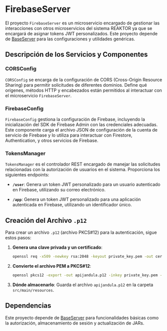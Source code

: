 
# FirebaseServer

El proyecto `FirebaseServer` es un microservicio encargado de gestionar las interacciones con otros microservicios del sistema REAKTOR ya que se encargará de asignar tokens JWT personalizados. Este proyecto depende de [BaseServer](https://github.com/IESJandula/Reaktor_BaseServer) para las configuraciones y utilidades genéricas.

## Descripción de los Servicios y Componentes

### CORSConfig
`CORSConfig` se encarga de la configuración de CORS (Cross-Origin Resource Sharing) para permitir solicitudes de diferentes dominios. Define qué orígenes, métodos HTTP y encabezados están permitidos al interactuar con el microservicio `FirebaseServer`.

### FirebaseConfig
`FirebaseConfig` gestiona la configuración de Firebase, incluyendo la inicialización del SDK de Firebase Admin con las credenciales adecuadas. Este componente carga el archivo JSON de configuración de la cuenta de servicio de Firebase y lo utiliza para interactuar con Firestore, Authentication, y otros servicios de Firebase.

### TokensManager
`TokensManager` es el controlador REST encargado de manejar las solicitudes relacionadas con la autorización de usuarios en el sistema. Proporciona los siguientes endpoints:

- **`/user`**: Genera un token JWT personalizado para un usuario autenticado en Firebase, utilizando su correo electrónico.

- **`/app`**: Genera un token JWT personalizado para una aplicación autenticada en Firebase, utilizando un identificador único. 

## Creación del Archivo `.p12`

Para crear un archivo `.p12` (archivo PKCS#12) para la autenticación, sigue estos pasos:

1. **Genera una clave privada y un certificado**:
   ```bash
   openssl req -x509 -newkey rsa:2048 -keyout private_key.pem -out cert.pem -days 365
   ```
2. **Convierte el archivo PEM a PKCS#12**:
   ```bash
   openssl pkcs12 -export -out apijandula.p12 -inkey private_key.pem -in cert.pem -name "apijandula"
   ```
3. **Dónde almacenarlo**: Guarda el archivo `apijandula.p12` en la carpeta `src/main/resources`.

## Dependencias

Este proyecto depende de [BaseServer](https://github.com/IESJandula/Base_Server/) para funcionalidades básicas como la autorización, almacenamiento de sesión y actualización de JARs.